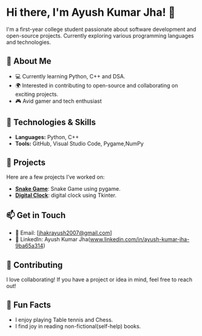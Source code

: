 # Hi there, I'm Ayush Kumar Jha! 👋

I'm a first-year college student passionate about software development and open-source projects. Currently exploring various programming languages and technologies.

## 🌱 About Me
- 💻 Currently learning Python, C++ and DSA.
- 🌍 Interested in contributing to open-source and collaborating on exciting projects.
- 🎮 Avid gamer and tech enthusiast

## 🔧 Technologies & Skills
- **Languages:** Python, C++
- **Tools:** GitHub, Visual Studio Code, Pygame,NumPy
  

## 🚀 Projects
Here are a few projects I’ve worked on:
- **[Snake Game](https://github.com/Ayushj0704/Snake-game-)**: Snake Game using pygame. 
- **[Digital Clock](link-to-project)**: digital clock using Tkinter.

## 📫 Get in Touch
- 📧 Email: [jhakrayush2007@gmail.com]
- 🔗 LinkedIn: Ayush Kumar Jha(www.linkedin.com/in/ayush-kumar-jha-9ba65a314)
  
## 🤝 Contributing
I love collaborating! If you have a project or idea in mind, feel free to reach out!

## 🎉 Fun Facts
- I enjoy playing Table tennis and Chess.
- I find joy in reading non-fictional(self-help) books.
